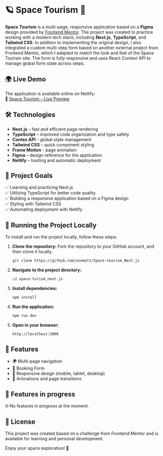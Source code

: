 # 🪐 Space Tourism 🚀

**Space Tourism** is a multi-page, responsive application based on a **Figma** design provided by [Frontend Mentor](https://www.frontendmentor.io/). The project was created to practice working with a modern tech stack, including **Next.js**, **TypeScript**, and **Tailwind CSS**. 
In addition to implementing the original design, I also integrated a custom multi-step form based on another external project from Frontend Mentor, which I adapted to match the look and feel of the Space Tourism site. The form is fully responsive and uses React Context API to manage global form state across steps.


## 🌍 Live Demo  
The application is available online on Netlify:  
🔗 [Space Tourism – Live Preview](https://space-tourism-next-js.netlify.app/)  


## 🛠️ Technologies  
- **Next.js** – fast and efficient page rendering  
- **TypeScript** – improved code organization and type safety  
- **Contex API** – global state management
- **Tailwind CSS** – quick component styling
- **Frame Motion** - page animation
- **Figma** – design reference for the application  
- **Netlify** – hosting and automatic deployment  


## 🎯 Project Goals  
✅ Learning and practicing Next.js  
✅ Utilizing TypeScript for better code quality  
✅ Building a responsive application based on a Figma design  
✅ Styling with Tailwind CSS  
✅ Automating deployment with Netlify  


## 📂 Running the Project Locally  

To install and run the project locally, follow these steps:

1. **Clone the repository:**
   Fork the repository to your GitHub account, and then clone it locally.
   ```sh
   git clone https://github.com/ozematt/Space-tourism_Next.js
   ```
   
2. **Navigate to the project directory:**
   ```sh
   cd space-turism_next.js
   ```
   
3. **Install dependencies:**
    ```sh
   npm install
   ```
4. **Run the application:**
    ```sh
   npm run dev
   ```
4. **Open in your browser:**
    ```sh
   http://localhost:3000
   ```


## 📌 Features

- 🌍 Multi-page navigation
- 📝 Booking Form
- 📱 Responsive design (mobile, tablet, desktop)
- 🎨 Animations and page transitions


## 🚧 Features in progress

🤓 No features in progress at the moment.


## 📜 License

This project was created based on a challenge from Frontend Mentor and is available for learning and personal development.

Enjoy your space exploration! 🚀


